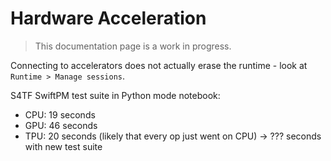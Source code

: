 # Hardware Acceleration

> This documentation page is a work in progress.

Connecting to accelerators does not actually erase the runtime - look at `Runtime > Manage sessions`.

S4TF SwiftPM test suite in Python mode notebook:
- CPU: 19 seconds
- GPU: 46 seconds
- TPU: 20 seconds (likely that every op just went on CPU) -> ??? seconds with new test suite
